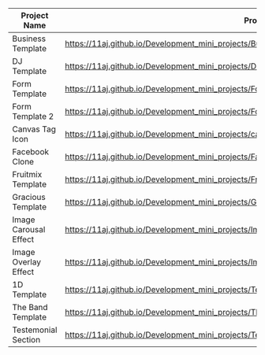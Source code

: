 | Project Name          | Project View Link |
| ----------------------| ------------------|
| Business Template     | https://11aj.github.io/Development_mini_projects/Business%20Template/index.html                           |
| DJ Template           | https://11aj.github.io/Development_mini_projects/DJ%20Template/index.html                                 |
| Form Template         | https://11aj.github.io/Development_mini_projects/Form%20Template/index.html                               |
| Form Template 2       | https://11aj.github.io/Development_mini_projects/Form%20Template%202/index.html                          |
| Canvas Tag Icon       | https://11aj.github.io/Development_mini_projects/canvas%20tag/index.html                                 |
| Facebook Clone        | https://11aj.github.io/Development_mini_projects/Facebook%20Clone/index.html                             |
| Fruitmix Template     | https://11aj.github.io/Development_mini_projects/Fruitmix%20Template/index.html                          |
| Gracious Template     | https://11aj.github.io/Development_mini_projects/Gracious/index.html                                     |
| Image Carousal Effect | https://11aj.github.io/Development_mini_projects/Image%20Carousel/ok.html                                |
| Image Overlay Effect  | https://11aj.github.io/Development_mini_projects/Image%20Overlay%20effect/Image%20Overlay%20Effect.html  |
| 1D Template           | https://11aj.github.io/Development_mini_projects/Template%201D/index.html                                |
| The Band Template     | https://11aj.github.io/Development_mini_projects/The%20Band/The%20Band.html                              |
| Testemonial Section   | https://11aj.github.io/Development_mini_projects/Testemonial%20Section%20Via%20Grid/index.html           |
